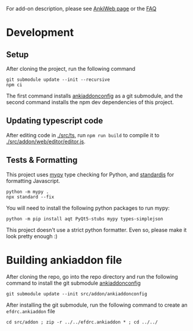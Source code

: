 For add-on description, please see [AnkiWeb page](https://ankiweb.net/shared/info/385888438) or the [FAQ](./FAQ.md)
# Development
## Setup
After cloning the project, run the following command
```
git submodule update --init --recursive
npm ci
```
The first command installs [ankiaddonconfig](https://github.com/BlueGreenMagick/ankiaddonconfig/) as a git submodule, and the second command installs the npm dev dependencies of this project.

## Updating typescript code

After editing code in [./src/ts](./src/ts), run `npm run build` to compile it to [./src/addon/web/editor/editor.js](./src/addon/web/editor/editor.js).

## Tests & Formatting
This project uses [mypy](https://github.com/python/mypy) type checking for Python, and [standardjs](https://github.com/standard/standard) for formatting Javascript.

```
python -m mypy .
npx standard --fix
```

You will need to install the following python packages to run mypy: 
```
python -m pip install aqt PyQt5-stubs mypy types-simplejson
```

This project doesn't use a strict python formatter. Even so, please make it look pretty enough :)

# Building ankiaddon file
After cloning the repo, go into the repo directory and run the following command to install the git submodule [ankiaddonconfig](https://github.com/BlueGreenMagick/ankiaddonconfig/)
```
git submodule update --init src/addon/ankiaddonconfig
```
After installing the git submodule, run the following command to create an `efdrc.ankiaddon` file
```
cd src/addon ; zip -r ../../efdrc.ankiaddon * ; cd ../../
```